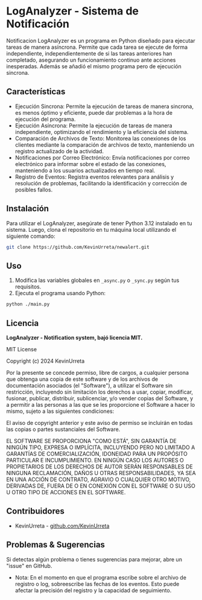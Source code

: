 # LogAnalyzer - Sistema de Notificación
Notificacion LogAnalyzer es un programa en Python diseñado para ejecutar tareas de manera asíncrona. Permite que cada tarea se ejecute de forma independiente, independientemente de si las tareas anteriores han completado, asegurando un funcionamiento continuo ante acciones inesperadas. Además se añadió el mismo programa pero de ejecución sincrona.

## Características
- Ejecución Sincrona: Permite la ejecución de tareas de manera sincrona, es menos óptimo y eficiente, puede dar problemas a la hora de ejecución del programa.
- Ejecución Asíncrona: Permite la ejecución de tareas de manera independiente, optimizando el rendimiento y la eficiencia del sistema.
- Comparación de Archivos de Texto: Monitorea las conexiones de los clientes mediante la comparación de archivos de texto, manteniendo un registro actualizado de la actividad.
- Notificaciones por Correo Electrónico: Envía notificaciones por correo electrónico para informar sobre el estado de las conexiones, manteniendo a los usuarios actualizados en tiempo real.
- Registro de Eventos: Registra eventos relevantes para análisis y resolución de problemas, facilitando la identificación y corrección de posibles fallos.

## Instalación
Para utilizar el LogAnalyzer, asegúrate de tener Python 3.12 instalado en tu sistema. Luego, clona el repositorio en tu máquina local utilizando el siguiente comando:
```bash
git clone https://github.com/KevinUrreta/newalert.git
```

## Uso
1. Modifica las variables globales en `_async.py` o `_sync.py` según tus requisitos.
2. Ejecuta el programa usando Python:
```bash
python ./main.py
```

## Licencia
**LogAnalyzer - Notification system, bajó licencia MIT.**

MIT License

Copyright (c) 2024 KevinUrreta

Por la presente se concede permiso, libre de cargos, a cualquier persona que obtenga una copia de este software y de los archivos de documentación asociados (el "Software"), a utilizar el Software sin restricción, incluyendo sin limitación los derechos a usar, copiar, modificar, fusionar, publicar, distribuir, sublicenciar, y/o vender copias del Software, y a permitir a las personas a las que se les proporcione el Software a hacer lo mismo, sujeto a las siguientes condiciones:

El aviso de copyright anterior y este aviso de permiso se incluirán en todas las copias o partes sustanciales del Software.

EL SOFTWARE SE PROPORCIONA "COMO ESTÁ", SIN GARANTÍA DE NINGÚN TIPO, EXPRESA O IMPLÍCITA, INCLUYENDO PERO NO LIMITADO A GARANTÍAS DE COMERCIALIZACIÓN, IDONEIDAD PARA UN PROPÓSITO PARTICULAR E INCUMPLIMIENTO. EN NINGÚN CASO LOS AUTORES O PROPIETARIOS DE LOS DERECHOS DE AUTOR SERÁN RESPONSABLES DE NINGUNA RECLAMACIÓN, DAÑOS U OTRAS RESPONSABILIDADES, YA SEA EN UNA ACCIÓN DE CONTRATO, AGRAVIO O CUALQUIER OTRO MOTIVO, DERIVADAS DE, FUERA DE O EN CONEXIÓN CON EL SOFTWARE O SU USO U OTRO TIPO DE ACCIONES EN EL SOFTWARE.

## Contribuidores
- KevinUrreta - [github.com/KevinUrreta](https://github.com/KevinUrreta/)

## Problemas & Sugerencias
Si detectas algún problema o tienes sugerencias para mejorar, abre un "issue" en GitHub.

- Nota: En el momento en que el programa escribe sobre el archivo de registro o log, sobreescribe las fechas de los eventos. Esto puede afectar la precisión del registro y la capacidad de seguimiento.